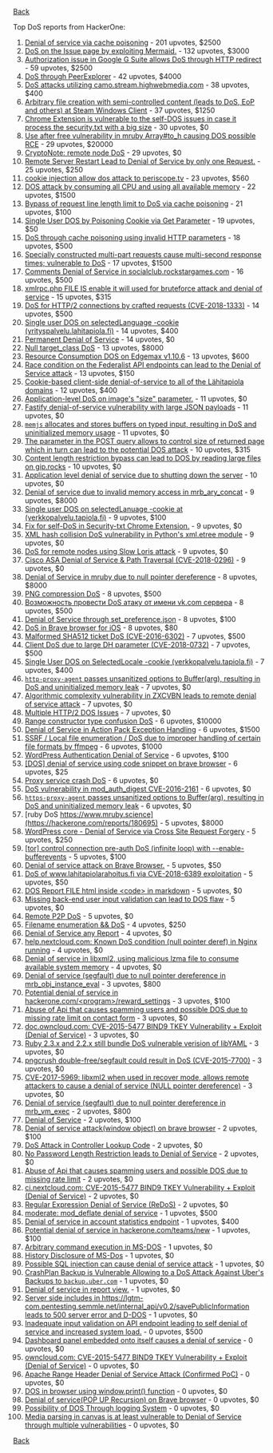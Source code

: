 [Back](../README.md)

Top DoS reports from HackerOne:

1. [Denial of service via cache poisoning](https://hackerone.com/reports/409370) - 201 upvotes, $2500
2. [DoS on the Issue page by exploiting Mermaid.](https://hackerone.com/reports/470067) - 132 upvotes, $3000
3. [Authorization issue in Google G Suite allows DoS through HTTP redirect](https://hackerone.com/reports/191196) - 59 upvotes, $2500
4. [DoS through PeerExplorer](https://hackerone.com/reports/363636) - 42 upvotes, $4000
5. [DoS attacks utilizing camo.stream.highwebmedia.com](https://hackerone.com/reports/507525) - 38 upvotes, $400
6. [Arbitrary file creation with semi-controlled content (leads to DoS, EoP and others) at Steam Windows Client](https://hackerone.com/reports/682774) - 37 upvotes, $1250
7. [Chrome Extension is vulnerable to the self-DOS issues in case it process the security.txt with a big size](https://hackerone.com/reports/290955) - 30 upvotes, $0
8. [Use after free vulnerability in mruby Array#to_h causing DOS possible RCE](https://hackerone.com/reports/181321) - 29 upvotes, $20000
9. [CryptoNote: remote node DoS](https://hackerone.com/reports/506595) - 29 upvotes, $0
10. [Remote Server Restart Lead to Denial of Service by only one Request.](https://hackerone.com/reports/114698) - 25 upvotes, $250
11. [cookie injection allow dos attack to periscope.tv](https://hackerone.com/reports/583819) - 23 upvotes, $560
12. [DOS attack by consuming all CPU and using all available memory](https://hackerone.com/reports/479144) - 22 upvotes, $1500
13. [Bypass of request line length limit to DoS via cache poisoning](https://hackerone.com/reports/350847) - 21 upvotes, $100
14. [Single User DOS by Poisoning Cookie via Get Parameter](https://hackerone.com/reports/416966) - 19 upvotes, $50
15. [DoS through cache poisoning using invalid HTTP parameters](https://hackerone.com/reports/326639) - 18 upvotes, $500
16. [Specially constructed multi-part requests cause multi-second response times; vulnerable to DoS](https://hackerone.com/reports/431561) - 17 upvotes, $1500
17. [Comments Denial of Service in socialclub.rockstargames.com](https://hackerone.com/reports/214370) - 16 upvotes, $500
18. [xmlrpc.php FILE IS enable it will used for bruteforce attack and denial of service](https://hackerone.com/reports/325040) - 15 upvotes, $315
19. [DoS for HTTP/2 connections by crafted requests (CVE-2018-1333)](https://hackerone.com/reports/384839) - 14 upvotes, $500
20. [Single user DOS on selectedLanguage -cookie (yrityspalvelu.lahitapiola.fi)](https://hackerone.com/reports/201723) - 14 upvotes, $400
21. [Permanent Denial of Service](https://hackerone.com/reports/5534) - 14 upvotes, $0
22. [Null target_class DoS](https://hackerone.com/reports/183405) - 13 upvotes, $8000
23. [Resource Consumption DOS on Edgemax v1.10.6](https://hackerone.com/reports/406614) - 13 upvotes, $600
24. [Race condition on the Federalist API endpoints can lead to the Denial of Service attack](https://hackerone.com/reports/249319) - 13 upvotes, $150
25. [Cookie-based client-side denial-of-service to all of the Lähitapiola domains](https://hackerone.com/reports/129001) - 12 upvotes, $400
26. [Application-level DoS on image's "size" parameter.](https://hackerone.com/reports/247700) - 11 upvotes, $0
27. [Fastify denial-of-service vulnerability with large JSON payloads](https://hackerone.com/reports/303632) - 11 upvotes, $0
28. [`memjs` allocates and stores buffers on typed input, resulting in DoS and uninitialized memory usage](https://hackerone.com/reports/319809) - 11 upvotes, $0
29. [The parameter in the POST query allows to control size of returned page which in turn can lead to the potential DOS attack](https://hackerone.com/reports/300391) - 10 upvotes, $315
30. [Content length restriction bypass can lead to DOS by reading large files on gip.rocks](https://hackerone.com/reports/203388) - 10 upvotes, $0
31. [Application level denial of service due to shutting down the server](https://hackerone.com/reports/627376) - 10 upvotes, $0
32. [Denial of service due to invalid memory access in mrb_ary_concat](https://hackerone.com/reports/184712) - 9 upvotes, $8000
33. [Single user DOS on selectedLanuage -cookie at (verkkopalvelu.tapiola.fi)](https://hackerone.com/reports/212523) - 9 upvotes, $100
34. [Fix for self-DoS in Security-txt Chrome Extension.](https://hackerone.com/reports/299460) - 9 upvotes, $0
35. [XML hash collision DoS vulnerability in Python's xml.etree module](https://hackerone.com/reports/412673) - 9 upvotes, $0
36. [DoS for remote nodes using Slow Loris attack](https://hackerone.com/reports/416494) - 9 upvotes, $0
37. [Cisco ASA Denial of Service & Path Traversal (CVE-2018-0296)](https://hackerone.com/reports/378698) - 9 upvotes, $0
38. [Denial of Service in mruby due to null pointer dereference](https://hackerone.com/reports/181232) - 8 upvotes, $8000
39. [PNG compression DoS](https://hackerone.com/reports/454) - 8 upvotes, $500
40. [Возможность провести DoS атаку от имени vk.com сервера](https://hackerone.com/reports/183352) - 8 upvotes, $500
41. [Denial of Service through set_preference.json](https://hackerone.com/reports/166682) - 8 upvotes, $100
42. [DoS in Brave browser for iOS](https://hackerone.com/reports/357665) - 8 upvotes, $80
43. [Malformed SHA512 ticket DoS (CVE-2016-6302)](https://hackerone.com/reports/221787) - 7 upvotes, $500
44. [Client DoS due to large DH parameter (CVE-2018-0732)](https://hackerone.com/reports/364964) - 7 upvotes, $500
45. [Single User DOS on SelectedLocale -cookie (verkkopalvelu.tapiola.fi)](https://hackerone.com/reports/212508) - 7 upvotes, $400
46. [`http-proxy-agent` passes unsanitized options to Buffer(arg), resulting in DoS and uninitialized memory leak](https://hackerone.com/reports/321631) - 7 upvotes, $0
47. [Algorithmic complexity vulnerability in ZXCVBN leads to remote denial of service attack](https://hackerone.com/reports/542897) - 7 upvotes, $0
48. [Multiple HTTP/2 DOS Issues](https://hackerone.com/reports/589739) - 7 upvotes, $0
49. [Range constructor type confusion DoS](https://hackerone.com/reports/181910) - 6 upvotes, $10000
50. [Denial of Service in Action Pack Exception Handling](https://hackerone.com/reports/42797) - 6 upvotes, $1500
51. [SSRF / Local file enumeration / DoS due to improper handling of certain file formats by ffmpeg](https://hackerone.com/reports/115978) - 6 upvotes, $1000
52. [WordPress Authentication Denial of Service](https://hackerone.com/reports/163307) - 6 upvotes, $100
53. [[DOS] denial of service using code snippet on brave browser](https://hackerone.com/reports/181558) - 6 upvotes, $25
54. [Proxy service crash DoS](https://hackerone.com/reports/13652) - 6 upvotes, $0
55. [DoS vulnerability in mod_auth_digest CVE-2016-2161](https://hackerone.com/reports/194065) - 6 upvotes, $0
56. [`https-proxy-agent` passes unsanitized options to Buffer(arg), resulting in DoS and uninitialized memory leak](https://hackerone.com/reports/319532) - 6 upvotes, $0
57. [ruby DoS https://www.mruby.science](https://hackerone.com/reports/180695) - 5 upvotes, $8000
58. [WordPress core - Denial of Service via Cross Site Request Forgery](https://hackerone.com/reports/153093) - 5 upvotes, $250
59. [[tor] control connection pre-auth DoS (infinite loop) with --enable-bufferevents](https://hackerone.com/reports/113424) - 5 upvotes, $100
60. [Denial of service attack on Brave Browser.](https://hackerone.com/reports/176066) - 5 upvotes, $50
61. [DoS of www.lahitapiolarahoitus.fi via CVE-2018-6389 exploitation](https://hackerone.com/reports/335177) - 5 upvotes, $50
62. [DOS Report FILE html inside \<code\> in markdown](https://hackerone.com/reports/127827) - 5 upvotes, $0
63. [Missing back-end user input validation can lead to DOS flaw](https://hackerone.com/reports/361337) - 5 upvotes, $0
64. [Remote P2P DoS](https://hackerone.com/reports/592200) - 5 upvotes, $0
65. [Filename enumeration && DoS](https://hackerone.com/reports/174524) - 4 upvotes, $250
66. [Denial of Service any Report](https://hackerone.com/reports/118663) - 4 upvotes, $0
67. [help.nextcloud.com: Known DoS condition (null pointer deref) in Nginx running](https://hackerone.com/reports/145409) - 4 upvotes, $0
68. [Denial of service in libxml2, using malicious lzma file to consume available system memory](https://hackerone.com/reports/270059) - 4 upvotes, $0
69. [Denial of service (segfault) due to null pointer dereference in mrb_obj_instance_eval](https://hackerone.com/reports/202582) - 3 upvotes, $800
70. [Potential denial of service in hackerone.com/\<program\>/reward_settings](https://hackerone.com/reports/63865) - 3 upvotes, $100
71. [Abuse of Api that causes spamming users and possible DOS due to missing rate limit on contact form](https://hackerone.com/reports/223542) - 3 upvotes, $0
72. [doc.owncloud.com: CVE-2015-5477 BIND9 TKEY Vulnerability + Exploit (Denial of Service)](https://hackerone.com/reports/217381) - 3 upvotes, $0
73. [Ruby 2.3.x and 2.2.x still bundle DoS vulnerable verision of libYAML](https://hackerone.com/reports/235842) - 3 upvotes, $0
74. [pngcrush double-free/segfault could result in DoS (CVE-2015-7700)](https://hackerone.com/reports/93546) - 3 upvotes, $0
75. [CVE-2017-5969: libxml2 when used in recover mode, allows remote attackers to cause a denial of service (NULL pointer dereference)](https://hackerone.com/reports/262665) - 3 upvotes, $0
76. [Denial of service (segfault) due to null pointer dereference in mrb_vm_exec](https://hackerone.com/reports/202584) - 2 upvotes, $800
77. [Denial of Service](https://hackerone.com/reports/17785) - 2 upvotes, $100
78. [Denial of service attack(window object) on brave browser](https://hackerone.com/reports/176197) - 2 upvotes, $100
79. [DoS Attack in Controller Lookup Code](https://hackerone.com/reports/83962) - 2 upvotes, $0
80. [No Password Length Restriction leads to Denial of Service](https://hackerone.com/reports/223854) - 2 upvotes, $0
81. [Abuse of Api that causes spamming users and possible DOS due to missing rate limit](https://hackerone.com/reports/223557) - 2 upvotes, $0
82. [ci.nextcloud.com: CVE-2015-5477 BIND9 TKEY Vulnerability + Exploit (Denial of Service)](https://hackerone.com/reports/237860) - 2 upvotes, $0
83. [Regular Expression Denial of Service (ReDoS)](https://hackerone.com/reports/317548) - 2 upvotes, $0
84. [moderate: mod_deflate denial of service](https://hackerone.com/reports/20861) - 1 upvotes, $500
85. [Denial of service in account statistics endpoint](https://hackerone.com/reports/136221) - 1 upvotes, $400
86. [Potential denial of service in hackerone.com/teams/new](https://hackerone.com/reports/13748) - 1 upvotes, $100
87. [Arbitrary command execution in MS-DOS](https://hackerone.com/reports/5499) - 1 upvotes, $0
88. [History Disclosure of MS-Dos](https://hackerone.com/reports/5549) - 1 upvotes, $0
89. [Possible SQL injection can cause denial of service attack](https://hackerone.com/reports/123660) - 1 upvotes, $0
90. [CrashPlan Backup is Vulnerable Allowing to a DoS Attack Against Uber's Backups to ```backup.uber.com```](https://hackerone.com/reports/131560) - 1 upvotes, $0
91. [Denial of service in report view.](https://hackerone.com/reports/140720) - 1 upvotes, $0
92. [Server side includes in https://lgtm-com.pentesting.semmle.net/internal_api/v0.2/savePublicInformation leads to 500 server error and D-DOS](https://hackerone.com/reports/413655) - 1 upvotes, $0
93. [Inadequate input validation on API endpoint leading to self denial of service and increased system load.](https://hackerone.com/reports/90912) - 0 upvotes, $500
94. [Dashboard panel embedded onto itself causes a denial of service](https://hackerone.com/reports/85011) - 0 upvotes, $0
95. [owncloud.com: CVE-2015-5477 BIND9 TKEY Vulnerability + Exploit (Denial of Service)](https://hackerone.com/reports/89097) - 0 upvotes, $0
96. [Apache Range Header Denial of Service Attack (Confirmed PoC)](https://hackerone.com/reports/88904) - 0 upvotes, $0
97. [DOS in browser using window.print() function](https://hackerone.com/reports/176364) - 0 upvotes, $0
98. [Denial of service(POP UP Recursion) on Brave browser](https://hackerone.com/reports/179248) - 0 upvotes, $0
99. [Possibility of DOS Through logging System](https://hackerone.com/reports/242489) - 0 upvotes, $0
100. [Media parsing in canvas is at least vulnerable to Denial of Service through multiple vulnerabilities](https://hackerone.com/reports/315037) - 0 upvotes, $0


[Back](../README.md)